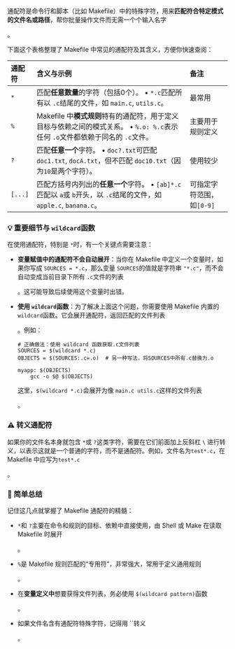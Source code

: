 通配符是命令行和脚本（比如 Makefile）中的特殊字符，用来**匹配符合特定模式的文件名或路径**，帮你批量操作文件而无需一个个输入名字

。

下面这个表格整理了 Makefile 中常见的通配符及其含义，方便你快速查阅：

| 通配符  | 含义与示例                                                   | 备注                      |
| :------ | :----------------------------------------------------------- | :------------------------ |
| `*`     | 匹配**任意数量**的字符（包括0个）。 • `*.c`匹配所有以 `.c`结尾的文件，如 `main.c`, `utils.c`。 | 最常用                    |
| `%`     | Makefile 中**模式规则**特有的通配符，用于定义目标与依赖之间的模式关系。 • `%.o: %.c`表示任何 `.o`文件都依赖于同名的 `.c`文件。 | 主要用于规则定义          |
| `?`     | 匹配**任意一个**字符。 • `doc?.txt`可匹配 `doc1.txt`, `docA.txt`，但不匹配 `doc10.txt`（因为`10`是两个字符）。 | 使用较少                  |
| `[...]` | 匹配方括号内列出的**任意一个**字符。 • `[ab]*.c`匹配以 `a`或 `b`开头，以 `.c`结尾的文件，如 `apple.c`, `banana.c`。 | 可指定字符范围，如`[0-9]` |

### 💡 重要细节与 `wildcard`函数

在使用通配符，特别是 `*`时，有一个关键点需要注意：

- **变量赋值中的通配符不会自动展开**：当你在 Makefile 中定义一个变量时，如果你写成 `SOURCES = *.c`，那么变量 `SOURCES`的值就是字符串 `"*.c"`，而不会自动变成当前目录下所有 `.c`文件的列表

  。这可能导致后续使用这个变量时出错。

- **使用 `wildcard`函数**：为了解决上面这个问题，你需要使用 Makefile 内置的 `wildcard`函数。它会展开通配符，返回匹配的文件列表

  。例如：

  ```
  # 正确做法：使用 wildcard 函数获取.c文件列表
  SOURCES = $(wildcard *.c)
  OBJECTS = $(SOURCES:.c=.o)  # 另一种写法，将SOURCES中所有.c替换为.o
  
  myapp: $(OBJECTS)
      gcc -o $@ $(OBJECTS)
  ```

  这里，`$(wildcard *.c)`会展开为像 `main.c utils.c`这样的文件列表

  。

### ⚠️ 转义通配符

如果你的文件名本身就包含 `*`或 `?`这类字符，需要在它们前面加上反斜杠 `\` 进行转义，以表示这就是一个普通的字符，而不是通配符。例如，文件名为`test*.c`，在 Makefile 中应写为`test*.c`

。

### 📖 简单总结

记住这几点就掌握了 Makefile 通配符的精髓：

- `*`和 `?`主要在命令和规则的目标、依赖中直接使用，由 Shell 或 Make 在读取 Makefile 时展开

  。

- `%`是 Makefile 规则匹配的“专用符”，非常强大，常用于定义通用规则

  。

- 在**变量定义中**想要获得文件列表，务必使用 `$(wildcard pattern)`函数

  。

- 如果文件名含有通配符特殊字符，记得用 ``转义

  。